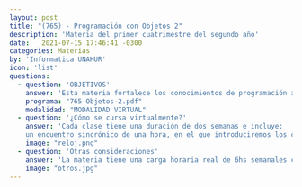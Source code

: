 ```yaml
---
layout: post
title: "(765) - Programación con Objetos 2"
description: 'Materia del primer cuatrimestre del segundo año'
date:   2021-07-15 17:46:41 -0300
categories: Materias
by: 'Informatica UNAHUR'
icon: 'list'
questions:
  - question: 'OBJETIVOS'
    answer: 'Esta materia fortalece los conocimientos de programación adquieridos en Objetos 1 introduciendo aspectos profesionales avanzados y buenas prácticas de la industria. Específicamente las pruebas automatizadas y TDD, diseño de software, refactoring y patrones de diseño.'
    programa: "765-Objetos-2.pdf"
    modalidad: "MODALIDAD VIRTUAL"
  - question: '¿Cómo se cursa virtualmente?'
    answer: 'Cada clase tiene una duración de dos semanas e incluye:
    un encuentro sincrónico de una hora, en el que introduciremos los contenidos de la clase; una serie de videos, apuntes y artículos donde se encuentra todo lo necesario para comprender los temas de la clase; y un ejercicio práctico grupal para aplicar lo aprendido en la clase y que se corrige de manera personalizada.'
    image: "reloj.png"
  - question: 'Otras consideraciones'
    answer: 'La materia tiene una carga horaria real de 6hs semanales con mucha intencidad práctica. Se trabaja con herramientas utilizadas en la industria como git, el IDE IntelliJ Idea y el lenguaje Kotlin. Es ideal dedicarle unas 10hs semanales como mínimo en total para poder estudiar, practicar y consultar. '
    image: "otros.jpg"
---
```

